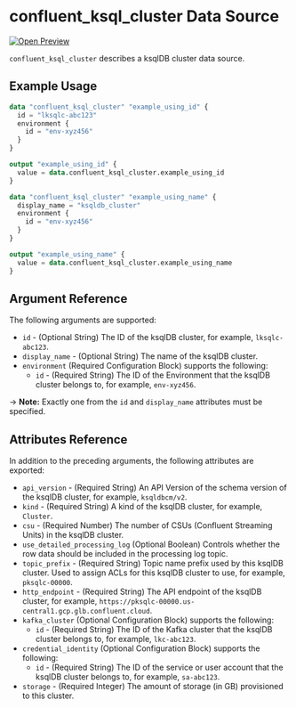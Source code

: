 # confluent_ksql_cluster Data Source

[![Open Preview](https://img.shields.io/badge/Lifecycle%20Stage-Open%20Preview-%2300afba)](https://docs.confluent.io/cloud/current/api.html#section/Versioning/API-Lifecycle-Policy)

`confluent_ksql_cluster` describes a ksqlDB cluster data source.

## Example Usage

```terraform
data "confluent_ksql_cluster" "example_using_id" {
  id = "lksqlc-abc123"
  environment {
    id = "env-xyz456"
  }
}

output "example_using_id" {
  value = data.confluent_ksql_cluster.example_using_id
}

data "confluent_ksql_cluster" "example_using_name" {
  display_name = "ksqldb_cluster"
  environment {
    id = "env-xyz456"
  }
}

output "example_using_name" {
  value = data.confluent_ksql_cluster.example_using_name
}
```

## Argument Reference

The following arguments are supported:

- `id` - (Optional String) The ID of the ksqlDB cluster, for example, `lksqlc-abc123`.
- `display_name` - (Optional String) The name of the ksqlDB cluster.
- `environment` (Required Configuration Block) supports the following:
    - `id` - (Required String) The ID of the Environment that the ksqlDB cluster belongs to, for example, `env-xyz456`.

-> **Note:** Exactly one from the `id` and `display_name` attributes must be specified.

## Attributes Reference

In addition to the preceding arguments, the following attributes are exported:

- `api_version` - (Required String) An API Version of the schema version of the ksqlDB cluster, for example, `ksqldbcm/v2`.
- `kind` - (Required String) A kind of the ksqlDB cluster, for example, `Cluster`.
- `csu` - (Required Number) The number of CSUs (Confluent Streaming Units) in the ksqlDB cluster.
- `use_detailed_processing_log` (Optional Boolean) Controls whether the row data should be included in the processing log topic.
- `topic_prefix` - (Required String) Topic name prefix used by this ksqlDB cluster. Used to assign ACLs for this ksqlDB cluster to use, for example, `pksqlc-00000`.
- `http_endpoint` - (Required String) The API endpoint of the ksqlDB cluster, for example, `https://pksqlc-00000.us-central1.gcp.glb.confluent.cloud`.
- `kafka_cluster` (Optional Configuration Block) supports the following:
    - `id` - (Required String) The ID of the Kafka cluster that the ksqlDB cluster belongs to, for example, `lkc-abc123`.
- `credential_identity` (Optional Configuration Block) supports the following:
    - `id` - (Required String) The ID of the service or user account that the ksqlDB cluster belongs to, for example, `sa-abc123`.
- `storage` - (Required Integer) The amount of storage (in GB) provisioned to this cluster.

